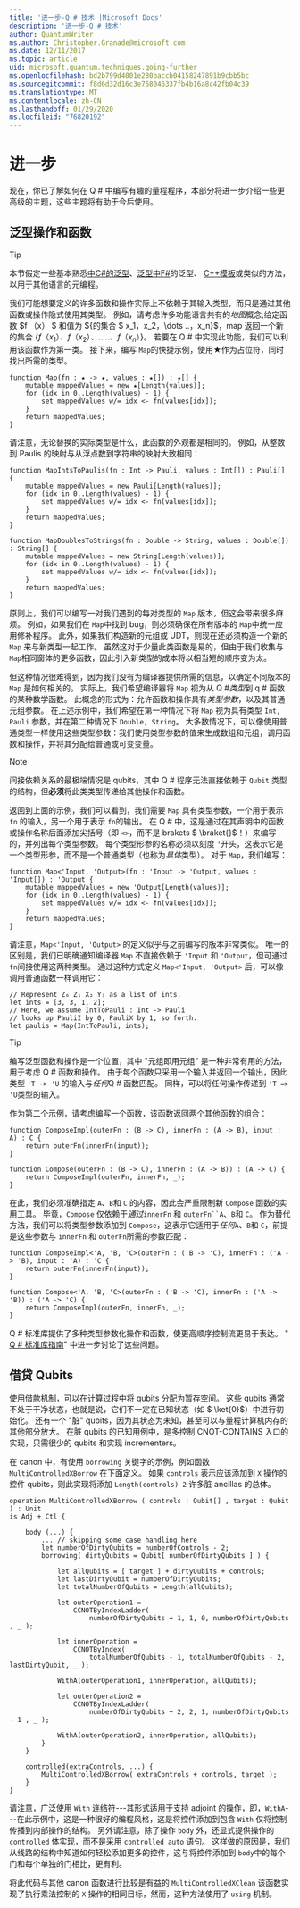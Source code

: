 ```yaml
---
title: '进一步-Q # 技术 |Microsoft Docs'
description: '进一步-Q # 技术'
author: QuantumWriter
ms.author: Christopher.Granade@microsoft.com
ms.date: 12/11/2017
ms.topic: article
uid: microsoft.quantum.techniques.going-further
ms.openlocfilehash: bd2b799d4001e280baccb04158247891b9cbb5bc
ms.sourcegitcommit: f8d6d32d16c3e758046337fb4b16a8c42fb04c39
ms.translationtype: MT
ms.contentlocale: zh-CN
ms.lasthandoff: 01/29/2020
ms.locfileid: "76820192"
---
```

# <a name="going-further"></a>进一步 #

现在，你已了解如何在 Q # 中编写有趣的量程程序，本部分将进一步介绍一些更高级的主题，这些主题将有助于今后使用。


## <a name="generic-operations-and-functions"></a>泛型操作和函数 ##

> [!TIP]
> 本节假定一些基本熟悉[中C#的泛型](https://docs.microsoft.com/dotnet/csharp/programming-guide/generics/introduction-to-generics)、[泛型中F#](https://docs.microsoft.com/dotnet/fsharp/language-reference/generics/)的泛型、 [ C++模板](https://docs.microsoft.com/cpp/cpp/templates-cpp)或类似的方法，以用于其他语言的元编程。

我们可能想要定义的许多函数和操作实际上不依赖于其输入类型，而只是通过其他函数或操作隐式使用其类型。
例如，请考虑许多功能语言共有的*地图*概念;给定函数 $f （x） $ 和值为 $\{的集合 $ x_1，x_2，\dots ..，x_n\}$，map 返回一个新的集合 $\{f （x_1）、f （x_2）、\dots ..、f （x_n）\}$。
若要在 Q # 中实现此功能，我们可以利用该函数作为第一类。
接下来，编写 `Map`的快捷示例，使用★作为占位符，同时找出所需的类型。

```qsharp
function Map(fn : ★ -> ★, values : ★[]) : ★[] {
    mutable mappedValues = new ★[Length(values)];
    for (idx in 0..Length(values) - 1) {
        set mappedValues w/= idx <- fn(values[idx]);
    }
    return mappedValues;
}
```

请注意，无论替换的实际类型是什么，此函数的外观都是相同的。
例如，从整数到 Paulis 的映射与从浮点数到字符串的映射大致相同：

```qsharp
function MapIntsToPaulis(fn : Int -> Pauli, values : Int[]) : Pauli[] {
    mutable mappedValues = new Pauli[Length(values)];
    for (idx in 0..Length(values) - 1) {
        set mappedValues w/= idx <- fn(values[idx]);
    }
    return mappedValues;
}

function MapDoublesToStrings(fn : Double -> String, values : Double[]) : String[] {
    mutable mappedValues = new String[Length(values)];
    for (idx in 0..Length(values) - 1) {
        set mappedValues w/= idx <- fn(values[idx]);
    }
    return mappedValues;
}
```

原则上，我们可以编写一对我们遇到的每对类型的 `Map` 版本，但这会带来很多麻烦。
例如，如果我们在 `Map`中找到 bug，则必须确保在所有版本的 `Map`中统一应用修补程序。
此外，如果我们构造新的元组或 UDT，则现在还必须构造一个新的 `Map` 来与新类型一起工作。
虽然这对于少量此类函数是易的，但由于我们收集与 `Map`相同窗体的更多函数，因此引入新类型的成本将以相当短的顺序变为太。

但这种情况很难得到，因为我们没有为编译器提供所需的信息，以确定不同版本的 `Map` 是如何相关的。
实际上，我们希望编译器将 `Map` 视为从 Q #*类型*到 q # 函数的某种数学函数。
此概念的形式为：允许函数和操作具有*类型参数*，以及其普通元组参数。
在上述示例中，我们希望在第一种情况下将 `Map` 视为具有类型 `Int, Pauli` 参数，并在第二种情况下 `Double, String`。
大多数情况下，可以像使用普通类型一样使用这些类型参数：我们使用类型参数的值来生成数组和元组，调用函数和操作，并将其分配给普通或可变变量。

> [!NOTE]
> 间接依赖关系的最极端情况是 qubits，其中 Q # 程序无法直接依赖于 `Qubit` 类型的结构，但**必须**将此类类型传递给其他操作和函数。

返回到上面的示例，我们可以看到，我们需要 `Map` 具有类型参数，一个用于表示 `fn` 的输入，另一个用于表示 `fn`的输出。
在 Q # 中，这是通过在其声明中的函数或操作名称后面添加尖括号（即 `<>`，而不是 brakets $ \braket{}$！）来编写的，并列出每个类型参数。
每个类型形参的名称必须以刻度 `'`开头，这表示它是一个类型形参，而不是一个普通类型（也称为*具体*类型）。
对于 `Map`，我们编写：

```qsharp
function Map<'Input, 'Output>(fn : 'Input -> 'Output, values : 'Input[]) : 'Output {
    mutable mappedValues = new 'Output[Length(values)];
    for (idx in 0..Length(values) - 1) {
        set mappedValues w/= idx <- fn(values[idx]);
    }
    return mappedValues;
}
```

请注意，`Map<'Input, 'Output>` 的定义似乎与之前编写的版本非常类似。
唯一的区别是，我们已明确通知编译器 `Map` 不直接依赖于 `'Input` 和 `'Output`，但可通过 `fn`间接使用这两种类型。
通过这种方式定义 `Map<'Input, 'Output>` 后，可以像调用普通函数一样调用它：

```qsharp
// Represent Z₀ Z₁ X₂ Y₃ as a list of ints.
let ints = [3, 3, 1, 2];
// Here, we assume IntToPauli : Int -> Pauli
// looks up PauliI by 0, PauliX by 1, so forth.
let paulis = Map(IntToPauli, ints);
```

> [!TIP]
> 编写泛型函数和操作是一个位置，其中 "元组即用元组" 是一种非常有用的方法，用于考虑 Q # 函数和操作。
> 由于每个函数只采用一个输入并返回一个输出，因此类型 `'T -> 'U` 的输入与*任何*Q # 函数匹配。
> 同样，可以将任何操作传递到 `'T => 'U`类型的输入。

作为第二个示例，请考虑编写一个函数，该函数返回两个其他函数的组合：

```qsharp
function ComposeImpl(outerFn : (B -> C), innerFn : (A -> B), input : A) : C {
    return outerFn(innerFn(input));
}

function Compose(outerFn : (B -> C), innerFn : (A -> B)) : (A -> C) {
    return ComposeImpl(outerFn, innerFn, _);
}
```

在此，我们必须准确指定 `A`、`B`和 `C` 的内容，因此会严重限制新 `Compose` 函数的实用工具。
毕竟，`Compose` 仅依赖于*通过*`innerFn` 和 `outerFn``A`、`B`和 `C`。
作为替代方法，我们可以将类型参数添加到 `Compose`，这表示它适用于*任何*`A`、`B`和 `C`，前提是这些参数与 `innerFn` 和 `outerFn`所需的参数匹配：

```qsharp
function ComposeImpl<'A, 'B, 'C>(outerFn : ('B -> 'C), innerFn : ('A -> 'B), input : 'A) : 'C {
    return outerFn(innerFn(input));
}

function Compose<'A, 'B, 'C>(outerFn : ('B -> 'C), innerFn : ('A -> 'B)) : ('A -> 'C) {
    return ComposeImpl(outerFn, innerFn, _);
}
```

Q # 标准库提供了多种类型参数化操作和函数，使更高顺序控制流更易于表达。
" [Q # 标准库指南](xref:microsoft.quantum.libraries.standard.intro)" 中进一步讨论了这些问题。

## <a name="borrowing-qubits"></a>借贷 Qubits ##

使用借款机制，可以在计算过程中将 qubits 分配为暂存空间。 这些 qubits 通常不处于干净状态，也就是说，它们不一定在已知状态（如 $ \ket{0}$）中进行初始化。 还有一个 "脏" qubits，因为其状态为未知，甚至可以与量程计算机内存的其他部分放大。 在脏 qubits 的已知用例中，是多控制 CNOT-CONTAINS 入口的实现，只需很少的 qubits 和实现 incrementers。

在 canon 中，有使用 `borrowing` 关键字的示例，例如函数 `MultiControlledXBorrow` 在下面定义。
如果 `controls` 表示应该添加到 `X` 操作的控件 qubits，则此实现将添加 `Length(controls)-2` 许多脏 ancillas 的总体。

```qsharp
operation MultiControlledXBorrow ( controls : Qubit[] , target : Qubit ) : Unit
is Adj + Ctl {

    body (...) {
        ... // skipping some case handling here
        let numberOfDirtyQubits = numberOfControls - 2;
        borrowing( dirtyQubits = Qubit[ numberOfDirtyQubits ] ) {

            let allQubits = [ target ] + dirtyQubits + controls;
            let lastDirtyQubit = numberOfDirtyQubits;
            let totalNumberOfQubits = Length(allQubits);

            let outerOperation1 = 
                CCNOTByIndexLadder(
                    numberOfDirtyQubits + 1, 1, 0, numberOfDirtyQubits , _ );
            
            let innerOperation = 
                CCNOTByIndex(
                    totalNumberOfQubits - 1, totalNumberOfQubits - 2, lastDirtyQubit, _ );
            
            WithA(outerOperation1, innerOperation, allQubits);
            
            let outerOperation2 = 
                CCNOTByIndexLadder(
                    numberOfDirtyQubits + 2, 2, 1, numberOfDirtyQubits - 1 , _ );
            
            WithA(outerOperation2, innerOperation, allQubits);
        }
    }

    controlled(extraControls, ...) {
        MultiControlledXBorrow( extraControls + controls, target );
    }
}
```

请注意，广泛使用 `With` 连结符---其形式适用于支持 adjoint 的操作，即，`WithA`---在此示例中，这是一种很好的编程风格，这是将控件添加到包含 `With` 仅将控制传播到内部操作的结构。 另外请注意，除了操作 `body` 外，还显式提供操作的 `controlled` 体实现，而不是采用 `controlled auto` 语句。 这样做的原因是，我们从线路的结构中知道如何轻松添加更多的控件，这与将控件添加到 `body`中的每个门和每个单独的门相比，更有利。 

将此代码与其他 canon 函数进行比较是有益的 `MultiControlledXClean` 该函数实现了执行乘法控制的 `X` 操作的相同目标，然而，这种方法使用了 `using` 机制。 
